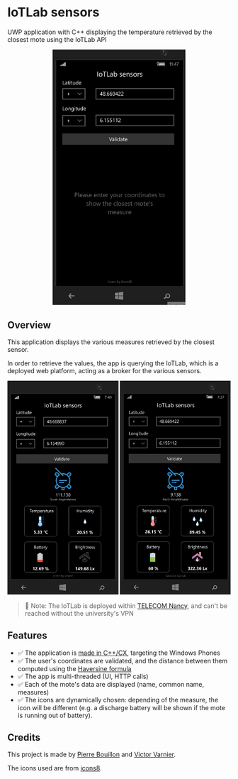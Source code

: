 # IoTLab sensors

UWP application with C++ displaying the temperature retrieved by the closest mote using the IoTLab API

<div style="text-align:center">
    <img src="./docs/assets/demo_v1.gif" width="300px"/>
</div>

## Overview

This application displays the various measures retrieved by the
closest sensor.

In order to retrieve the values, the app is querying the IoTLab, which is a
deployed web platform, acting as a broker for the various sensors.

<div style="text-align:center">
    <img src="./docs/assets/overview.png" width="600px"/>
</div>

> 📑 Note: The IoTLab is deployed within
> [TELECOM Nancy](https://telecomnancy.univ-lorraine.fr/), and can't be reached
> without the university's VPN

## Features

- ✅ The application is [made in C++/CX](https://docs.microsoft.com/en-us/cpp/cppcx/visual-c-language-reference-c-cx?view=msvc-160), targeting the Windows Phones
- ✅ The user's coordinates are validated, and the distance between them
  computed using the [Haversine formula](https://en.wikipedia.org/wiki/Haversine_formula)
- ✅ The app is multi-threaded (UI, HTTP calls)
- ✅ Each of the mote's data are displayed (name, common name, measures)
- ✅ The icons are dynamically chosen: depending of the measure, the icon will
  be different (e.g. a discharge battery will be shown if the mote is running
  out of battery).

## Credits

This project is made by [Pierre Bouillon](https://www.linkedin.com/in/pierre-bouillon/) and [Victor Varnier](https://www.linkedin.com/in/victor-varnier).

The icons used are from [icons8](https://icons8.com/).

